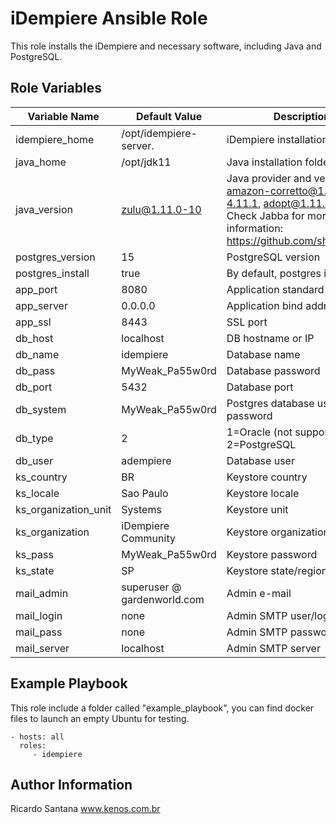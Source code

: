 iDempiere Ansible Role
======================

This role installs the iDempiere and necessary software, including Java and PostgreSQL.

Role Variables
--------------

| Variable Name       | Default Value               | Description
|---------------------|-----------------------------|--------------------------------|
| idempiere_home      | /opt/idempiere-server.      | iDempiere installation folder  |
| java_home           | /opt/jdk11                  | Java installation folder
| java_version        | zulu@1.11.0-10              | Java provider and version, e.g. amazon-corretto@1.11.0-4.11.1, adopt@1.11.0-11. Check Jabba for more information: https://github.com/shyiko/jabba
| postgres_version    | 15                          | PostgreSQL version
| postgres_install    | true                        | By default, postgres is installed
| app_port            | 8080                        | Application standard port
| app_server          | 0.0.0.0                     | Application bind address
| app_ssl             | 8443                        | SSL port
| db_host             | localhost                   | DB hostname or IP
| db_name             | idempiere                   | Database name
| db_pass             | MyWeak_Pa55w0rd             | Database password
| db_port             | 5432                        | Database port
| db_system           | MyWeak_Pa55w0rd             | Postgres database user password
| db_type             | 2                           | 1=Oracle (not supported), 2=PostgreSQL
| db_user             | adempiere                   | Database user
| ks_country          | BR                          | Keystore country
| ks_locale           | Sao Paulo                   | Keystore locale
| ks_organization_unit| Systems                     | Keystore unit
| ks_organization     | iDempiere Community         | Keystore organization
| ks_pass             | MyWeak_Pa55w0rd             | Keystore password
| ks_state            | SP                          | Keystore state/region
| mail_admin          | superuser @ gardenworld.com | Admin e-mail
| mail_login          | none                        | Admin SMTP user/login
| mail_pass           | none                        | Admin SMTP password
| mail_server         | localhost                   | Admin SMTP server



Example Playbook
----------------

This role include a folder called "example_playbook", you can find docker files to launch an empty Ubuntu for testing.

    - hosts: all
      roles:
         - idempiere

Author Information
------------------

Ricardo Santana
www.kenos.com.br